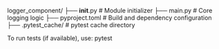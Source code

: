 logger_component/
├── __init__.py             # Module initializer
├── main.py                 # Core logging logic
├── pyproject.toml          # Build and dependency configuration
├── .pytest_cache/          # pytest cache directory

To run tests (if available), use:
pytest
